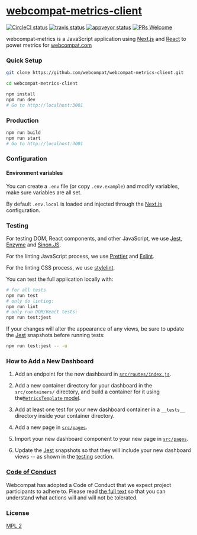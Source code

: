 # [webcompat-metrics-client][website]

[website]: https://webcompat.com/

[![CircleCI status]][circle-ci]
[![travis status]][travis-ci]
[![appveyor status]][appveyor-ci]
[![PRs Welcome]][make-a-pull-request]

webcompat-metrics is a JavaScript application using [Next.js] and [React] to power metrics for [webcompat.com]

### Quick Setup

```bash
git clone https://github.com/webcompat/webcompat-metrics-client.git

cd webcompat-metrics-client

npm install
npm run dev
# Go to http://localhost:3001
```

### Production

```bash
npm run build
npm run start
# Go to http://localhost:3001
```

### Configuration
#### Environment variables

You can create a `.env` file (or copy `.env.example`) and modify variables, make sure variables are all set.

By default `.env.local` is loaded and injected through the [Next.js] configuration.

### Testing

For testing DOM, React components, and other JavaScript, we use [Jest], [Enzyme] and [Sinon.JS].

For the linting JavaScript process, we use [Prettier] and [Eslint].

For the linting CSS process, we use [stylelint].

You can test the full application locally with:

```bash
# for all tests
npm run test
# only do linting:
npm run lint
# only run DOM/React tests:
npm run test:jest
```

If your changes will alter the appearance of any views, be sure to update the [Jest] snapshots before running tests:

```bash
npm run test:jest -- -u
```

### How to Add a New Dashboard

1. Add an endpoint for the new dashboard in [`src/routes/index.js`](https://github.com/webcompat/webcompat-metrics-client/blob/8ab26fa6475ea376d0ea4dafdd520f6a73faec11/src/routes/index.js#L14).
   
2. Add a new container directory for your dashboard in the `src/containers/` directory, and build a container for it using the[`MetricsTemplate` model](https://github.com/webcompat/webcompat-metrics-client/blob/a65bcd87702425fba9f39fa6d026c1bcb2e488c0/src/containers/MetricsTemplate/index.js#L24).
   
3. Add at least one test for your new dashboard container in a `__tests__` directory inside your container directory.

4. Add a new page in [`src/pages`](https://github.com/webcompat/webcompat-metrics-client/tree/8ab26fa6475ea376d0ea4dafdd520f6a73faec11/src/pages).

5. Import your new dashboard component to your new page in [`src/pages`](https://github.com/webcompat/webcompat-metrics-client/blob/8ab26fa6475ea376d0ea4dafdd520f6a73faec11/src/pages/needstriage.js#L5-L19).
   
6. Update the [Jest] snapshots so that they will include your new dashboard views -- as shown in the [testing](#testing) section.

### [Code of Conduct]

Webcompat has adopted a Code of Conduct that we expect project participants to adhere to. Please read [the full text] so that you can understand what actions will and will not be tolerated.

### License

[MPL 2](./LICENSE)

[prs welcome]: https://img.shields.io/badge/PRs-welcome-brightgreen.svg?style=flat-square
[circleci status]: https://circleci.com/gh/webcompat/webcompat-metrics-client/tree/master.svg?style=shield
[circle-ci]: https://circleci.com/gh/webcompat/webcompat-metrics-client/tree/master
[travis status]: https://travis-ci.org/webcompat/webcompat-metrics-client.svg?branch=master
[travis-ci]: https://travis-ci.org/webcompat/webcompat-metrics-client
[appveyor status]: https://ci.appveyor.com/api/projects/status/o3fd2d32rxstpak4/branch/master?svg=true
[appveyor-ci]: https://ci.appveyor.com/project/magsout/webcompat-metrics-client/branch/master
[make-a-pull-request]: http://makeapullrequest.com
[jest]: https://facebook.github.io/jest/
[enzyme]: http://airbnb.io/enzyme/
[sinon.js]: http://sinonjs.org/
[prettier]: https://prettier.io/
[eslint]: https://eslint.org/
[stylelint]: https://stylelint.io/
[webcompat.com]: https://webcompat.com
[webpack]: https://webpack.js.org/
[react]: https://reactjs.org/
[next.js]: https://nextjs.org/
[code of conduct]: https://github.com/webcompat/webcompat-metrics-client/blob/master/CODE_OF_CONDUCT.md
[the full text]: https://github.com/webcompat/webcompat-metrics-client/blob/master/CODE_OF_CONDUCT.md
